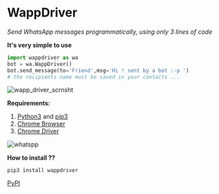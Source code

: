 # WappDriver
_Send WhatsApp messages programmatically, using only 3 lines of code_

**It's very simple to use**

```python
import wappdriver as wa
bot = wa.WappDriver()
bot.send_message(to='Friend',msg='Hi ! sent by a bot :-p ')
# the recipients name must be saved in your contacts ...
```
![wapp_driver_scrnsht](https://user-images.githubusercontent.com/66209958/90502857-2879a600-e16c-11ea-8f7f-7bbf2a993a13.png)


**Requirements:**

1. [Python3](https://www.python.org/) and [pip3](https://www.python.org/)
2. [Chrome Browser](https://www.google.com/chrome/) 
3. [Chrome Driver](https://chromedriver.storage.googleapis.com/index.html?path=84.0.4147.30/)

![whatspp](https://user-images.githubusercontent.com/66209958/90409877-5953cf80-e0c7-11ea-8700-d4549735fc10.png)


**How to install ??**

```
pip3 install wappdriver
```

[PyPI](https://pypi.org/project/wappdriver/)